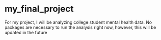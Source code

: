# my_final_project

For my project, I will be analyzing college student mental health data. No packages are necessary to run the analysis right now, however, this will be updated in the future
